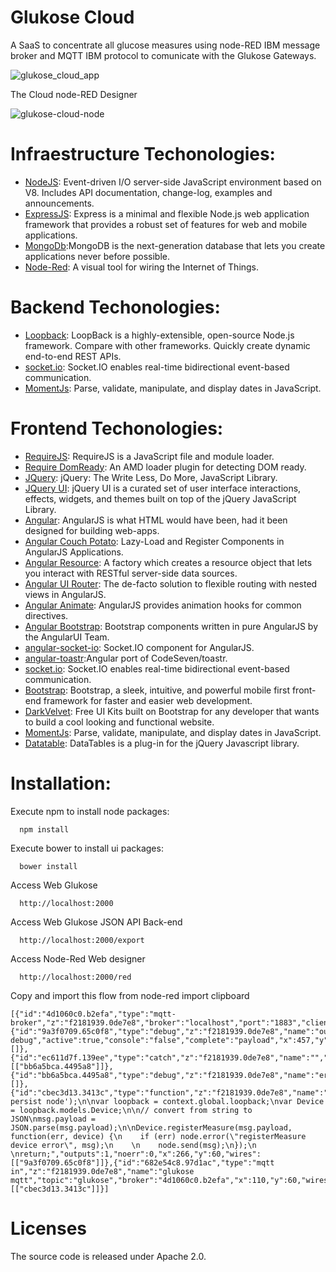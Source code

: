 # Glukose Cloud

A SaaS to concentrate all glucose measures using node-RED IBM message broker and MQTT IBM protocol to comunicate with the Glukose Gateways.

![glukose_cloud_app](https://cloud.githubusercontent.com/assets/1216181/14146100/c60518c0-f696-11e5-93e1-1eb91aaceb3f.png)

The Cloud node-RED Designer

![glukose-cloud-node](https://cloud.githubusercontent.com/assets/1216181/14145935/169d0f0a-f696-11e5-8575-b1fbdc457ebd.png)

# Infraestructure Techonologies:

- [NodeJS](https://nodejs.org/): Event-driven I/O server-side JavaScript environment based on V8. Includes API documentation, change-log, examples and announcements.
- [ExpressJS](http://expressjs.com): Express is a minimal and flexible Node.js web application framework that provides a robust set of features for web and mobile applications.
- [MongoDb](https://www.mongodb.org/):MongoDB is the next-generation database that lets you create applications never before possible.
- [Node-Red](http://nodered.org/): A visual tool for wiring the Internet of Things.

# Backend Techonologies:

- [Loopback](https://strongloop.com/): LoopBack is a highly-extensible, open-source Node.js framework. Compare with other frameworks. Quickly create dynamic end-to-end REST APIs.
- [socket.io](http://socket.io/): Socket.IO enables real-time bidirectional event-based communication.
- [MomentJs](http://momentjs.com/): Parse, validate, manipulate, and display dates in JavaScript.

# Frontend Techonologies:

- [RequireJS](http://requirejs.org/): RequireJS is a JavaScript file and module loader.
- [Require DomReady](https://github.com/requirejs/domReady): An AMD loader plugin for detecting DOM ready.
- [JQuery](https://jquery.com): jQuery: The Write Less, Do More, JavaScript Library.
- [JQuery UI](https://jqueryui.com/): jQuery UI is a curated set of user interface interactions, effects, widgets, and themes built on top of the jQuery JavaScript Library.
- [Angular](https://angularjs.org): AngularJS is what HTML would have been, had it been designed for building web-apps.
- [Angular Couch Potato](https://github.com/laurelnaiad/angular-couch-potato): Lazy-Load and Register Components in AngularJS Applications.
- [Angular Resource](https://github.com/angular/bower-angular-resource): A factory which creates a resource object that lets you interact with RESTful server-side data sources.
- [Angular UI Router](https://github.com/angular-ui/ui-router): The de-facto solution to flexible routing with nested views in AngularJS.
- [Angular Animate](https://angularjs.org): AngularJS provides animation hooks for common directives.
- [Angular Bootstrap](https://angular-ui.github.io/bootstrap/): Bootstrap components written in pure AngularJS by the AngularUI Team.
- [angular-socket-io](https://github.com/btford/angular-socket-io): Socket.IO component for AngularJS.
- [angular-toastr](https://github.com/Foxandxss/angular-toastr):Angular port of CodeSeven/toastr.
- [socket.io](http://socket.io/): Socket.IO enables real-time bidirectional event-based communication.
- [Bootstrap](http://getbootstrap.com/): Bootstrap, a sleek, intuitive, and powerful mobile first front-end framework for faster and easier web development.
- [DarkVelvet](http://pixelkit.com/): Free UI Kits built on Bootstrap for any developer that wants to build a cool looking and functional website.
- [MomentJs](http://momentjs.com/): Parse, validate, manipulate, and display dates in JavaScript.
- [Datatable](https://datatables.net/): DataTables is a plug-in for the jQuery Javascript library.

# Installation:

Execute npm to install node packages:
```
  npm install
```

Execute bower to install ui packages:
```
  bower install
```

Access Web Glukose
```
  http://localhost:2000
```

Access Web Glukose JSON API Back-end
```
  http://localhost:2000/export
```

Access Node-Red Web designer
```
  http://localhost:2000/red
```

Copy and import this flow from node-red import clipboard
```
[{"id":"4d1060c0.b2efa","type":"mqtt-broker","z":"f2181939.0de7e8","broker":"localhost","port":"1883","clientid":"","usetls":false,"verifyservercert":true,"compatmode":true,"keepalive":"60","cleansession":true,"willTopic":"","willQos":"0","willRetain":"false","willPayload":"","birthTopic":"","birthQos":"0","birthRetain":"false","birthPayload":""},{"id":"9a3f0709.65c0f8","type":"debug","z":"f2181939.0de7e8","name":"out debug","active":true,"console":"false","complete":"payload","x":457,"y":60,"wires":[]},{"id":"ec611d7f.139ee","type":"catch","z":"f2181939.0de7e8","name":"","scope":null,"x":190,"y":222,"wires":[["bb6a5bca.4495a8"]]},{"id":"bb6a5bca.4495a8","type":"debug","z":"f2181939.0de7e8","name":"error","active":true,"console":"false","complete":"payload","x":356,"y":222,"wires":[]},{"id":"cbec3d13.3413c","type":"function","z":"f2181939.0de7e8","name":"persist","func":"console.log('Start persist node');\n\nvar loopback = context.global.loopback;\nvar Device = loopback.models.Device;\n\n// convert from string to JSON\nmsg.payload = JSON.parse(msg.payload);\n\nDevice.registerMeasure(msg.payload, function(err, device) {\n    if (err) node.error(\"registerMeasure device error\", msg);\n    \n    node.send(msg);\n});\n    \nreturn;","outputs":1,"noerr":0,"x":266,"y":60,"wires":[["9a3f0709.65c0f8"]]},{"id":"682e54c8.97d1ac","type":"mqtt in","z":"f2181939.0de7e8","name":"glukose mqtt","topic":"glukose","broker":"4d1060c0.b2efa","x":110,"y":60,"wires":[["cbec3d13.3413c"]]}]
```

# Licenses
The source code is released under Apache 2.0.
